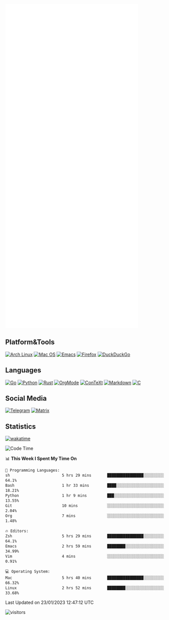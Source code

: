![Metrics](https://github.com/SteamedFish/SteamedFish/blob/master/github-metrics.svg)

## Platform&Tools

[![Arch Linux](https://img.shields.io/badge/ArchLinux-1793D1?logo=arch-linux&logoColor=fff&style=flat-square)](https://archlinux.org/)
[![Mac OS](https://img.shields.io/badge/MacOS-000000?style=flat-square&logo=macos&logoColor=F0F0F0)](https://www.apple.com/macos/)
[![Emacs](https://img.shields.io/badge/Emacs-%237F5AB6.svg?&style=flat-square&logo=gnu-emacs&logoColor=white)](https://www.gnu.org/software/emacs/)
[![Firefox](https://img.shields.io/badge/Firefox-FF7139?style=flat-square&logo=Firefox-Browser&logoColor=white)](https://firefox.com/)
[![DuckDuckGo](https://img.shields.io/badge/DuckDuckGo-DE5833?style=flat-square&logo=DuckDuckGo&logoColor=white)](https://duckduckgo.com/)

## Languages

[![Go](https://img.shields.io/badge/Golang-%2300ADD8.svg?style=flat-square&logo=go&logoColor=white)](https://golang.org/)
[![Python](https://img.shields.io/badge/Python-3670A0?style=flat-square&logo=python&logoColor=ffdd54)](https://www.python.org/)
[![Rust](https://img.shields.io/badge/Rust-%23000000.svg?style=flat-square&logo=rust&logoColor=white)](https://www.rust-lang.org/)
[![OrgMode](https://img.shields.io/badge/OrgMode-%23000000.svg?style=flat-square&logo=org&logoColor=white)](https://orgmode.org/)
[![ConTeXt](https://img.shields.io/badge/ConTeXt-%23008080.svg?style=flat-square&logo=latex&logoColor=white)](https://contextgarden.net/)
[![Markdown](https://img.shields.io/badge/MarkDown-%23000000.svg?style=flat-square&logo=markdown&logoColor=white)](https://daringfireball.net/projects/markdown/)
[![C](https://img.shields.io/badge/C-%2300599C.svg?style=flat-square&logo=c&logoColor=white)](https://www.iso.org/standard/74528.html)

## Social Media
[![Telegram](https://img.shields.io/badge/SteamedFish-2CA5E0?style=social&logo=telegram&logoColor=white)](https://t.me/SteamedFish)
[![Matrix](https://img.shields.io/badge/SteamedFish-2CA5E0?style=social&logo=matrix&logoColor=black)](https://matrix.to/#/@i:steamedfish.org)

## Statistics
[![wakatime](https://wakatime.com/badge/user/168280d6-fcf2-4b4f-ad3a-dc4612f35b38.svg)](https://wakatime.com/@168280d6-fcf2-4b4f-ad3a-dc4612f35b38)

<!--START_SECTION:waka-->
![Code Time](http://img.shields.io/badge/Code%20Time-2%2C259%20hrs%2022%20mins-blue)

📊 **This Week I Spent My Time On** 

```text
💬 Programming Languages: 
sh                       5 hrs 29 mins       ████████████████░░░░░░░░░   64.1% 
Bash                     1 hr 33 mins        ████░░░░░░░░░░░░░░░░░░░░░   18.21% 
Python                   1 hr 9 mins         ███░░░░░░░░░░░░░░░░░░░░░░   13.55% 
Git                      10 mins             ░░░░░░░░░░░░░░░░░░░░░░░░░   2.04% 
Org                      7 mins              ░░░░░░░░░░░░░░░░░░░░░░░░░   1.48%

🔥 Editors: 
Zsh                      5 hrs 29 mins       ████████████████░░░░░░░░░   64.1% 
Emacs                    2 hrs 59 mins       ████████░░░░░░░░░░░░░░░░░   34.99% 
Vim                      4 mins              ░░░░░░░░░░░░░░░░░░░░░░░░░   0.91%

💻 Operating System: 
Mac                      5 hrs 40 mins       ████████████████░░░░░░░░░   66.32% 
Linux                    2 hrs 52 mins       ████████░░░░░░░░░░░░░░░░░   33.68%

```


 Last Updated on 23/01/2023 12:47:12 UTC
<!--END_SECTION:waka-->

![visitors](https://visitor-badge.laobi.icu/badge?page_id=SteamedFish.SteamedFish)
